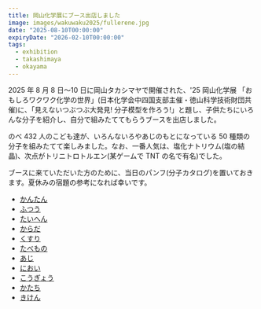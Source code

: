 ```yaml
---
title: 岡山化学展にブース出店しました
image: images/wakuwaku2025/fullerene.jpg
date: "2025-08-10T00:00:00"
expiryDate: "2026-02-10T00:00:00"
tags:
  - exhibition
  - takashimaya
  - okayama
---
```


2025 年 8 月 8 日〜10 日に岡山タカシマヤで開催された、'25 岡山化学展 「おもしろワクワク化学の世界」(日本化学会中四国支部主催・徳山科学技術財団共催)に、「見えないつぶつぶ大発見! 分子模型を作ろう!」と題し、子供たちにいろんな分子を紹介し、自分で組みたててもらうブースを出店しました。

のべ 432 人のこども達が、いろんないろやあじのもとになっている 50 種類の分子を組みたてて楽しみました。なお、一番人気は、塩化ナトリウム(塩の結晶)、次点がトリニトロトルエン(某ゲームで TNT の名で有名)でした。

ブースに来ていただいた方のために、当日のパンフ(分子カタログ)を置いておきます。夏休みの宿題の参考になれば幸いです。

- [かんたん](/pdf/wakuwaku2025/easy.pdf)
- [ふつう](/pdf/wakuwaku2025/medium.pdf)
- [たいへん](/pdf/wakuwaku2025/hard.pdf)
- [からだ](/pdf/wakuwaku2025/body.pdf)
- [くすり](/pdf/wakuwaku2025/medicine.pdf)
- [たべもの](/pdf/wakuwaku2025/food.pdf)
- [あじ](/pdf/wakuwaku2025/taste.pdf)
- [におい](/pdf/wakuwaku2025/smell.pdf)
- [こうぎょう](/pdf/wakuwaku2025/industry.pdf)
- [かたち](/pdf/wakuwaku2025/shape.pdf)
- [きけん](/pdf/wakuwaku2025/danger.pdf)
